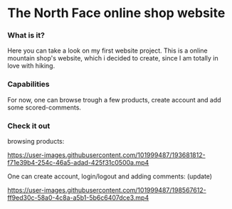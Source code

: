 # The North Face online shop website
### What is it?
Here you can take a look on my first website project. This is a online mountain shop's website, which i decided to create, since I am totally in love with hiking.

### Capabilities
For now, one can browse trough a few products, create account and add some scored-comments. 

### Check it out
browsing products:

https://user-images.githubusercontent.com/101999487/193681812-f71e39b4-254c-46a5-adad-425f31c0500a.mp4

One can create account, login/logout and adding comments: (update)

https://user-images.githubusercontent.com/101999487/198567612-ff9ed30c-58a0-4c8a-a5b1-5b6c6407dce3.mp4

